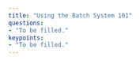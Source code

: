 ```yaml
---
title: "Using the Batch System 101"
questions:
- "To be filled."
keypoints: 
- "To be filled." 
---
```

